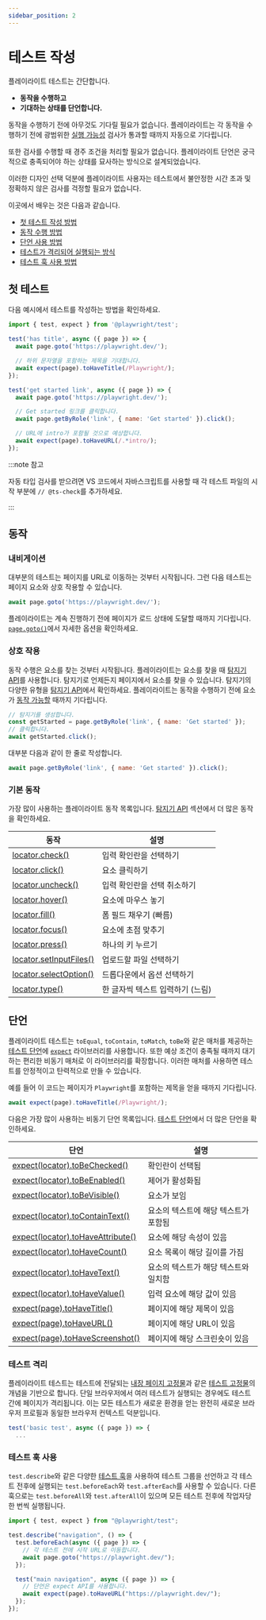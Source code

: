 ```yaml
---
sidebar_position: 2
---
```


# 테스트 작성

플레이라이트 테스트는 간단합니다.

- **동작을 수행하고**
- **기대하는 상태를 단언합니다.**

동작을 수행하기 전에 아무것도 기다릴 필요가 없습니다. 플레이라이트는 각 동작을 수행하기 전에 광범위한 [실행 가능성](https://playwright.dev/docs/actionability) 검사가 통과할 때까지 자동으로 기다립니다.

또한 검사를 수행할 때 경주 조건을 처리할 필요가 없습니다. 플레이라이트 단언은 궁극적으로 충족되어야 하는 상태를 묘사하는 방식으로 설계되었습니다.

이러한 디자인 선택 덕분에 플레이라이트 사용자는 테스트에서 불안정한 시간 초과 및 정확하지 않은 검사를 걱정할 필요가 없습니다.

이곳에서 배우는 것은 다음과 같습니다.

- [첫 테스트 작성 방법](#첫-테스트)
- [동작 수행 방법](#동작)
- [단언 사용 방법](#단언)
- [테스트가 격리되어 실행되는 방식](#테스트-격리)
- [테스트 훅 사용 방법](#테스트-훅-사용)

## 첫 테스트

다음 예시에서 테스트를 작성하는 방법을 확인하세요.

```js
import { test, expect } from '@playwright/test';

test('has title', async ({ page }) => {
  await page.goto('https://playwright.dev/');

  // 하위 문자열을 포함하는 제목을 기대합니다.
  await expect(page).toHaveTitle(/Playwright/);
});

test('get started link', async ({ page }) => {
  await page.goto('https://playwright.dev/');

  // Get started 링크를 클릭합니다.
  await page.getByRole('link', { name: 'Get started' }).click();

  // URL에 intro가 포함될 것으로 예상합니다.
  await expect(page).toHaveURL(/.*intro/);
});
```

:::note 참고

자동 타입 검사를 받으려면 VS 코드에서 자바스크립트를 사용할 때 각 테스트 파일의 시작 부분에 `// @ts-check`를 추가하세요.

:::

## 동작

### 내비게이션

대부분의 테스트는 페이지를 URL로 이동하는 것부터 시작됩니다. 그런 다음 테스트는 페이지 요소와 상호 작용할 수 있습니다.

```js
await page.goto('https://playwright.dev/');
```

플레이라이트는 계속 진행하기 전에 페이지가 로드 상태에 도달할 때까지 기다립니다. [`page.goto()`](https://playwright.dev/docs/api/class-page#page-goto)에서 자세한 옵션을 확인하세요.

### 상호 작용

동작 수행은 요소를 찾는 것부터 시작됩니다. 플레이라이트는 요소를 찾을 때 [탐지기 API](https://playwright.dev/docs/locators)를 사용합니다. 탐지기로 언제든지 페이지에서 요소를 찾을 수 있습니다. 탐지기의 다양한 유형을 [탐지기 API](https://playwright.dev/docs/locators)에서 확인하세요. 플레이라이트는 동작을 수행하기 전에 요소가 [동작 가능할](https://playwright.dev/docs/actionability) 때까지 기다립니다.

```js
// 탐지기를 생성합니다.
const getStarted = page.getByRole('link', { name: 'Get started' });
// 클릭합니다.
await getStarted.click();
```

대부분 다음과 같이 한 줄로 작성합니다.

```js
await page.getByRole('link', { name: 'Get started' }).click();
```

### 기본 동작

가장 많이 사용하는 플레이라이트 동작 목록입니다. [탐지기 API](https://playwright.dev/docs/api/class-locator) 섹션에서 더 많은 동작을 확인하세요.

| 동작 | 설명 |
| ------------------------------------------------------------ | --------------------------------------- |
| [locator.check()](https://playwright.dev/docs/api/class-locator#locator-check) | 입력 확인란을 선택하기 |
| [locator.click()](https://playwright.dev/docs/api/class-locator#locator-click) | 요소 클릭하기 |
| [locator.uncheck()](https://playwright.dev/docs/api/class-locator#locator-uncheck) | 입력 확인란을 선택 취소하기 |
| [locator.hover()](https://playwright.dev/docs/api/class-locator#locator-hover) | 요소에 마우스 놓기 |
| [locator.fill()](https://playwright.dev/docs/api/class-locator#locator-fill) | 폼 필드 채우기 (빠름) |
| [locator.focus()](https://playwright.dev/docs/api/class-locator#locator-focus) | 요소에 초점 맞추기 |
| [locator.press()](https://playwright.dev/docs/api/class-locator#locator-press) | 하나의 키 누르기 |
| [locator.setInputFiles()](https://playwright.dev/docs/api/class-locator#locator-set-input-files) | 업로드할 파일 선택하기 |
| [locator.selectOption()](https://playwright.dev/docs/api/class-locator#locator-select-option) | 드롭다운에서 옵션 선택하기 |
| [locator.type()](https://playwright.dev/docs/api/class-locator#locator-type) | 한 글자씩 텍스트 입력하기 (느림) |

## 단언

플레이라이트 테스트는 `toEqual`, `toContain`, `toMatch`, `toBe`와 같은 매처를 제공하는 [테스트 단언](docs/test/playwright/test/assertions.md)에 [`expect`](https://jestjs.io/docs/expect) 라이브러리를 사용합니다. 또한 예상 조건이 충족될 때까지 대기하는 편리한 비동기 매처로 이 라이브러리를 확장합니다. 이러한 매처를 사용하면 테스트를 안정적이고 탄력적으로 만들 수 있습니다.

예를 들어 이 코드는 페이지가 `Playwright`를 포함하는 제목을 얻을 때까지 기다립니다.

```js
await expect(page).toHaveTitle(/Playwright/);
```

다음은 가장 많이 사용하는 비동기 단언 목록입니다. [테스트 단언](docs/test/playwright/test/assertions.md)에서 더 많은 단언을 확인하세요.

| 단언 | 설명 |
| ------------------------------------------------------------ | --------------------------------- |
| [expect(locator).toBeChecked()](https://playwright.dev/docs/api/class-locatorassertions#locator-assertions-to-be-checked) | 확인란이 선택됨 |
| [expect(locator).toBeEnabled()](https://playwright.dev/docs/api/class-locatorassertions#locator-assertions-to-be-enabled) | 제어가 활성화됨 |
| [expect(locator).toBeVisible()](https://playwright.dev/docs/api/class-locatorassertions#locator-assertions-to-be-visible) | 요소가 보임 |
| [expect(locator).toContainText()](https://playwright.dev/docs/api/class-locatorassertions#locator-assertions-to-contain-text) | 요소의 텍스트에 해당 텍스트가 포함됨 |
| [expect(locator).toHaveAttribute()](https://playwright.dev/docs/api/class-locatorassertions#locator-assertions-to-have-attribute) | 요소에 해당 속성이 있음 |
| [expect(locator).toHaveCount()](https://playwright.dev/docs/api/class-locatorassertions#locator-assertions-to-have-count) | 요소 목록이 해당 길이를 가짐 |
| [expect(locator).toHaveText()](https://playwright.dev/docs/api/class-locatorassertions#locator-assertions-to-have-text) | 요소의 텍스트가 해당 텍스트와 일치함 |
| [expect(locator).toHaveValue()](https://playwright.dev/docs/api/class-locatorassertions#locator-assertions-to-have-value) | 입력 요소에 해당 값이 있음 |
| [expect(page).toHaveTitle()](https://playwright.dev/docs/api/class-pageassertions#page-assertions-to-have-title) | 페이지에 해당 제목이 있음 |
| [expect(page).toHaveURL()](https://playwright.dev/docs/api/class-pageassertions#page-assertions-to-have-url) | 페이지에 해당 URL이 있음 |
| [expect(page).toHaveScreenshot()](https://playwright.dev/docs/api/class-pageassertions#page-assertions-to-have-screenshot-1) | 페이지에 해당 스크린숏이 있음 |

### 테스트 격리

플레이라이트 테스트는 테스트에 전달되는 [내장 페이지 고정물](https://playwright.dev/docs/test-fixtures#built-in-fixtures)과 같은 [테스트 고정물](https://playwright.dev/docs/test-fixtures)의 개념을 기반으로 합니다. 단일 브라우저에서 여러 테스트가 실행되는 경우에도 테스트 간에 페이지가 격리됩니다. 이는 모든 테스트가 새로운 환경을 얻는 완전히 새로운 브라우저 프로필과 동일한 브라우저 컨텍스트 덕분입니다.

```js
test('basic test', async ({ page }) => {
  ...
```

### 테스트 훅 사용

`test.describe`와 같은 다양한 [테스트 훅](https://playwright.dev/docs/api/class-test)을 사용하여 테스트 그룹을 선언하고 각 테스트 전후에 실행되는 `test.beforeEach`와 `test.afterEach`를 사용할 수 있습니다. 다른 훅으로는 `test.beforeAll`와 `test.afterAll`이 있으며 모든 테스트 전후에 작업자당 한 번씩 실행됩니다.

```js
import { test, expect } from "@playwright/test";

test.describe("navigation", () => {
  test.beforeEach(async ({ page }) => {
    // 각 테스트 전에 시작 URL로 이동합니다.
    await page.goto("https://playwright.dev/");
  });

  test("main navigation", async ({ page }) => {
    // 단언은 expect API를 사용합니다.
    await expect(page).toHaveURL("https://playwright.dev/");
  });
});
```
